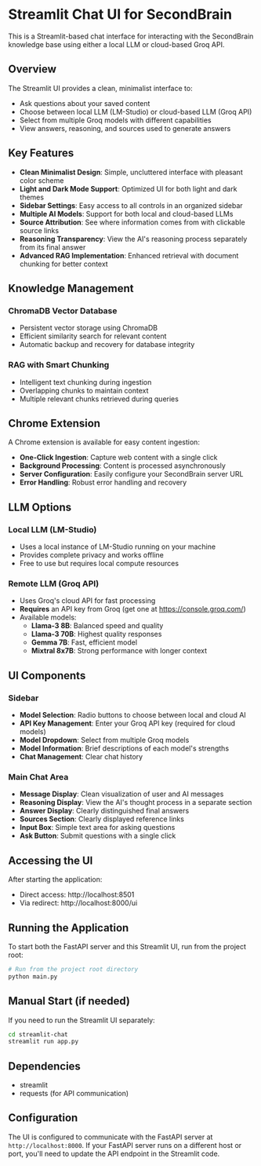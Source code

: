 # Streamlit Chat UI for SecondBrain

This is a Streamlit-based chat interface for interacting with the SecondBrain knowledge base using either a local LLM or cloud-based Groq API.

## Overview

The Streamlit UI provides a clean, minimalist interface to:
- Ask questions about your saved content
- Choose between local LLM (LM-Studio) or cloud-based LLM (Groq API)
- Select from multiple Groq models with different capabilities
- View answers, reasoning, and sources used to generate answers

## Key Features

- **Clean Minimalist Design**: Simple, uncluttered interface with pleasant color scheme
- **Light and Dark Mode Support**: Optimized UI for both light and dark themes
- **Sidebar Settings**: Easy access to all controls in an organized sidebar
- **Multiple AI Models**: Support for both local and cloud-based LLMs
- **Source Attribution**: See where information comes from with clickable source links
- **Reasoning Transparency**: View the AI's reasoning process separately from its final answer
- **Advanced RAG Implementation**: Enhanced retrieval with document chunking for better context

## Knowledge Management

### ChromaDB Vector Database
- Persistent vector storage using ChromaDB
- Efficient similarity search for relevant content
- Automatic backup and recovery for database integrity

### RAG with Smart Chunking
- Intelligent text chunking during ingestion
- Overlapping chunks to maintain context
- Multiple relevant chunks retrieved during queries

## Chrome Extension

A Chrome extension is available for easy content ingestion:
- **One-Click Ingestion**: Capture web content with a single click
- **Background Processing**: Content is processed asynchronously
- **Server Configuration**: Easily configure your SecondBrain server URL
- **Error Handling**: Robust error handling and recovery

## LLM Options

### Local LLM (LM-Studio)
- Uses a local instance of LM-Studio running on your machine
- Provides complete privacy and works offline
- Free to use but requires local compute resources

### Remote LLM (Groq API)
- Uses Groq's cloud API for fast processing
- **Requires** an API key from Groq (get one at https://console.groq.com/)
- Available models:
  - **Llama-3 8B**: Balanced speed and quality
  - **Llama-3 70B**: Highest quality responses
  - **Gemma 7B**: Fast, efficient model
  - **Mixtral 8x7B**: Strong performance with longer context

## UI Components

### Sidebar
- **Model Selection**: Radio buttons to choose between local and cloud AI
- **API Key Management**: Enter your Groq API key (required for cloud models)
- **Model Dropdown**: Select from multiple Groq models
- **Model Information**: Brief descriptions of each model's strengths
- **Chat Management**: Clear chat history

### Main Chat Area
- **Message Display**: Clean visualization of user and AI messages
- **Reasoning Display**: View the AI's thought process in a separate section
- **Answer Display**: Clearly distinguished final answers
- **Sources Section**: Clearly displayed reference links
- **Input Box**: Simple text area for asking questions
- **Ask Button**: Submit questions with a single click

## Accessing the UI

After starting the application:
- Direct access: http://localhost:8501
- Via redirect: http://localhost:8000/ui

## Running the Application

To start both the FastAPI server and this Streamlit UI, run from the project root:

```bash
# Run from the project root directory
python main.py
```

## Manual Start (if needed)

If you need to run the Streamlit UI separately:

```bash
cd streamlit-chat
streamlit run app.py
```

## Dependencies

- streamlit
- requests (for API communication)

## Configuration

The UI is configured to communicate with the FastAPI server at `http://localhost:8000`. If your FastAPI server runs on a different host or port, you'll need to update the API endpoint in the Streamlit code.